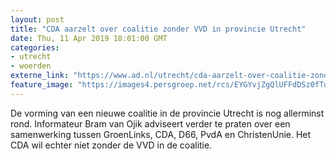 ```yaml
---
layout: post
title: "CDA aarzelt over coalitie zonder VVD in provincie Utrecht"
date: Thu, 11 Apr 2019 18:01:00 GMT
categories: 
- utrecht 
- woerden 
externe_link: "https://www.ad.nl/utrecht/cda-aarzelt-over-coalitie-zonder-vvd-in-provincie-utrecht~a6cc288f/"
feature_image: "https://images4.persgroep.net/rcs/EYGYvjZgQlUFFdDSz0fTqXKqsyg/diocontent/144082803/_fitwidth/400/?appId=21791a8992982cd8da851550a453bd7f&quality=0.7"
---
```


De vorming van een nieuwe coalitie in de provincie Utrecht is nog allerminst rond. Informateur Bram van Ojik adviseert verder te praten over een samenwerking tussen GroenLinks, CDA, D66, PvdA en ChristenUnie. Het CDA wil echter niet zonder de VVD in de coalitie.
